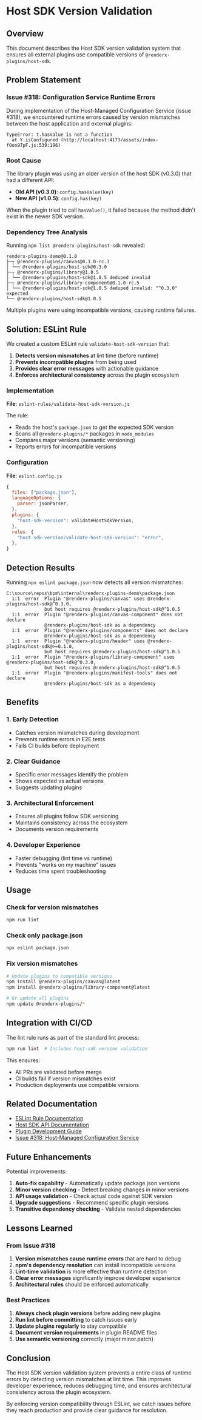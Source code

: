 # Host SDK Version Validation

## Overview

This document describes the Host SDK version validation system that ensures all external plugins use compatible versions of `@renderx-plugins/host-sdk`.

## Problem Statement

### Issue #318: Configuration Service Runtime Errors

During implementation of the Host-Managed Configuration Service (issue #318), we encountered runtime errors caused by version mismatches between the host application and external plugins:

```
TypeError: t.hasValue is not a function
  at Y.isConfigured (http://localhost:4173/assets/index-fOon97pF.js:539:196)
```

### Root Cause

The library plugin was using an older version of the host SDK (v0.3.0) that had a different API:
- **Old API (v0.3.0)**: `config.hasValue(key)`
- **New API (v1.0.5)**: `config.has(key)`

When the plugin tried to call `hasValue()`, it failed because the method didn't exist in the newer SDK version.

### Dependency Tree Analysis

Running `npm list @renderx-plugins/host-sdk` revealed:

```
renderx-plugins-demo@0.1.0
├─┬ @renderx-plugins/canvas@0.1.0-rc.3
│ └── @renderx-plugins/host-sdk@0.3.0
├─┬ @renderx-plugins/library@1.0.5
│ └── @renderx-plugins/host-sdk@1.0.5 deduped invalid
├─┬ @renderx-plugins/library-component@0.1.0-rc.5
│ └── @renderx-plugins/host-sdk@1.0.5 deduped invalid: "^0.3.0" expected
└── @renderx-plugins/host-sdk@1.0.5
```

Multiple plugins were using incompatible versions, causing runtime failures.

## Solution: ESLint Rule

We created a custom ESLint rule `validate-host-sdk-version` that:

1. **Detects version mismatches** at lint time (before runtime)
2. **Prevents incompatible plugins** from being used
3. **Provides clear error messages** with actionable guidance
4. **Enforces architectural consistency** across the plugin ecosystem

### Implementation

**File**: `eslint-rules/validate-host-sdk-version.js`

The rule:
- Reads the host's `package.json` to get the expected SDK version
- Scans all `@renderx-plugins/*` packages in `node_modules`
- Compares major versions (semantic versioning)
- Reports errors for incompatible versions

### Configuration

**File**: `eslint.config.js`

```javascript
{
  files: ["package.json"],
  languageOptions: {
    parser: jsonParser,
  },
  plugins: {
    "host-sdk-version": validateHostSdkVersion,
  },
  rules: {
    "host-sdk-version/validate-host-sdk-version": "error",
  },
}
```

## Detection Results

Running `npx eslint package.json` now detects all version mismatches:

```
C:\source\repos\bpm\internal\renderx-plugins-demo\package.json
  1:1  error  Plugin "@renderx-plugins/canvas" uses @renderx-plugins/host-sdk@^0.3.0, 
              but host requires @renderx-plugins/host-sdk@^1.0.5
  1:1  error  Plugin "@renderx-plugins/canvas-component" does not declare 
              @renderx-plugins/host-sdk as a dependency
  1:1  error  Plugin "@renderx-plugins/components" does not declare 
              @renderx-plugins/host-sdk as a dependency
  1:1  error  Plugin "@renderx-plugins/header" uses @renderx-plugins/host-sdk@>=0.1.0, 
              but host requires @renderx-plugins/host-sdk@^1.0.5
  1:1  error  Plugin "@renderx-plugins/library-component" uses @renderx-plugins/host-sdk@^0.3.0, 
              but host requires @renderx-plugins/host-sdk@^1.0.5
  1:1  error  Plugin "@renderx-plugins/manifest-tools" does not declare 
              @renderx-plugins/host-sdk as a dependency
```

## Benefits

### 1. Early Detection
- Catches version mismatches during development
- Prevents runtime errors in E2E tests
- Fails CI builds before deployment

### 2. Clear Guidance
- Specific error messages identify the problem
- Shows expected vs actual versions
- Suggests updating plugins

### 3. Architectural Enforcement
- Ensures all plugins follow SDK versioning
- Maintains consistency across the ecosystem
- Documents version requirements

### 4. Developer Experience
- Faster debugging (lint time vs runtime)
- Prevents "works on my machine" issues
- Reduces time spent troubleshooting

## Usage

### Check for version mismatches
```bash
npm run lint
```

### Check only package.json
```bash
npx eslint package.json
```

### Fix version mismatches
```bash
# Update plugins to compatible versions
npm install @renderx-plugins/canvas@latest
npm install @renderx-plugins/library-component@latest

# Or update all plugins
npm update @renderx-plugins/*
```

## Integration with CI/CD

The lint rule runs as part of the standard lint process:

```bash
npm run lint  # Includes host-sdk version validation
```

This ensures:
- All PRs are validated before merge
- CI builds fail if version mismatches exist
- Production deployments use compatible versions

## Related Documentation

- [ESLint Rule Documentation](./eslint-rules/validate-host-sdk-version.md)
- [Host SDK API Documentation](./HOST_SDK.md)
- [Plugin Development Guide](./PLUGIN_DEVELOPMENT.md)
- [Issue #318: Host-Managed Configuration Service](https://github.com/BPMSoftwareSolutions/renderx-plugins-demo/issues/318)

## Future Enhancements

Potential improvements:
1. **Auto-fix capability** - Automatically update package.json versions
2. **Minor version checking** - Detect breaking changes in minor versions
3. **API usage validation** - Check actual code against SDK version
4. **Upgrade suggestions** - Recommend specific plugin versions
5. **Transitive dependency checking** - Validate nested dependencies

## Lessons Learned

### From Issue #318

1. **Version mismatches cause runtime errors** that are hard to debug
2. **npm's dependency resolution** can install incompatible versions
3. **Lint-time validation** is more effective than runtime detection
4. **Clear error messages** significantly improve developer experience
5. **Architectural rules** should be enforced automatically

### Best Practices

1. **Always check plugin versions** before adding new plugins
2. **Run lint before committing** to catch issues early
3. **Update plugins regularly** to stay compatible
4. **Document version requirements** in plugin README files
5. **Use semantic versioning** correctly (major.minor.patch)

## Conclusion

The Host SDK version validation system prevents a entire class of runtime errors by detecting version mismatches at lint time. This improves developer experience, reduces debugging time, and ensures architectural consistency across the plugin ecosystem.

By enforcing version compatibility through ESLint, we catch issues before they reach production and provide clear guidance for resolution.

